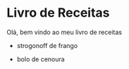 # Livro de Receitas

Olá, bem vindo ao meu livro de receitas

 - strogonoff de frango
  
 - bolo de cenoura
